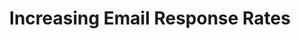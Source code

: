 ---
#preview
title: Increasing Email Response Rates
image: /img/portfolio/project-1/email-response-rates.png
category: Product Design
class: prod-design

#full details
details:
  - label: "Client:"
    value: "Feefo.com"
  - label: "$category"

intro:
  enabled: 1
  content: "Feefo sought to improve the response rates of their feedback emails, a key metric tied to user engagement and data quality. Their email response rates lagged behind industry standards, impacting client satisfaction.<br /><br />As the lead Product Designer, I identified user pain points, redesigned templates, and worked with engineering to implement solutions, achieving a 43% uplift in response rates."

hero:
  enabled: 1
  image: /img/portfolio/project-1/email-response-rates.png
  alt: "Increasing Email Response Rates Hero Image"

challenge:
  enabled: 1
  heading: "Challenge"
  content: "Feefo’s feedback emails underperformed, with low Click-Through Rates (CTR) and Click-to-Open Rates (CTOR). This directly impacted client data quality and engagement metrics."

solution:
  enabled: 1
  heading: "Solution"
  content: "We focused on reducing cognitive load, enhancing the call-to-action, and improving content hierarchy. Through iterative design and data-driven decisions, we created new templates that were more user-friendly."

process:
  enabled: 1
  heading: "Process"
  content: "<ul><li><strong>Research:</strong> Analysed existing metrics, interviewed users, and mapped the feedback journey.</li><li><strong>Design:</strong> Prototyped and tested iterations to optimise layout and content.</li><li><strong>Test:</strong> Collaborated with engineering to roll out and A/B test solutions.</li></ul>"

impact:
  enabled: 1
  heading: "Impact"
  content: "The redesign led to a 43% increase in response rates, enhancing client satisfaction and data quality."

okrs:
  enabled: 1
  heading: "OKRs"
  content: "<ul><li><strong>Objective:</strong> Increase user engagement through improved email design.</li><li><strong>Key Results:</strong> Achieve a 60% increase in response rates.</li><li><strong>Achieved:</strong> 43% response rate uplift.</li></ul>"

gallery:
  enabled: 1
  items:
    - image: /img/portfolio/project-1/initial-email-template.png
      alt: "Initial Email Template"
      caption: "This is the initial template before redesign."
    - image: /img/portfolio/project-1/abtest.png
      alt: "A/B Testing Results"
      caption: "Visual of A/B test results (final round)."
    - image: /img/portfolio/project-1/final.png
      alt: "Final Optimised Template"
      caption: "Final optimised email template that improved response rates."
    
    - image: /img/portfolio/project-1/email-funnel.png 
      alt: "Email funnel"
      caption: "Email funnel data points"
    

img1:
  enabled: 1
  image: /img/portfolio/project-1/design-test.png
  alt: "Iterative Design"

---